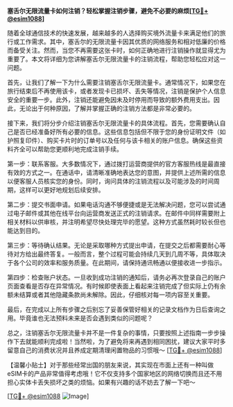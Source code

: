 **塞舌尔无限流量卡如何注销？轻松掌握注销步骤，避免不必要的麻烦[[TG💪+ @esim1088](https://t.me/s/esim1088)]**

随着全球通信技术的快速发展，越来越多的人选择购买境外流量卡来满足他们的旅行或工作需求。其中，塞舌尔的无限流量卡因其优质的网络服务和相对低廉的价格而备受关注。然而，当您不再需要这张卡时，如何正确地进行注销操作就显得尤为重要了。本文将详细为您讲解塞舌尔无限流量卡的注销流程，帮助您轻松应对这一问题。

首先，让我们了解一下为什么需要注销塞舌尔无限流量卡。通常情况下，如果您在旅行结束后不再使用该卡，或者发现卡已损坏、丢失等情况，注销是保护个人信息安全的重要一步。此外，注销还能避免因未及时停用而导致的额外费用支出。因此，无论出于何种原因，了解并掌握正确的注销方法都是非常必要的。

接下来，我们将分步介绍注销塞舌尔无限流量卡的具体流程。首先，您需要确认自己是否已经准备好所有必要的信息。这些信息包括但不限于您的身份证明文件（如护照复印件）、购买卡片时的订单号以及任何与该卡相关的账户信息。确保这些资料齐全可以帮助您更顺利地完成注销手续。

第一步：联系客服。大多数情况下，通过拨打运营商提供的官方客服热线是最直接有效的方式之一。在通话中，请清晰准确地表达您的意图，并提供上述所需的信息以便客服人员核实您的身份。同时，询问具体的注销流程以及可能涉及的时间周期，这样可以更好地规划后续安排。

第二步：提交书面申请。如果电话沟通不够便捷或是无法解决问题，您可以尝试通过电子邮件或其他在线平台向运营商发送正式的注销请求。在邮件中同样需要附上相关材料以供审核，并注明希望尽快处理完毕的愿望。这种方式虽然耗时较长但也能达到目的。

第三步：等待确认结果。无论是采取哪种方式提出申请，在提交之后都需要耐心等待对方给出最终答复。一般而言，整个过程可能会持续几天到几周不等，具体取决于各个公司的效率和服务质量。在此期间，请保持通讯畅通以便接收进一步指示。

第四步：检查账户状态。一旦收到成功注销的通知后，请务必再次登录自己的账户页面查看是否存在异常情况。有时候即使表面上看起来注销完成了但实际上仍有余额未结算或者其他隐藏条款尚未解除。因此，仔细核对每一项内容至关重要。

最后，在完成以上所有步骤之后别忘了妥善保管好相关的记录文档作为日后查询之用。毕竟谁也无法预料未来是否会遇到类似的问题呢？

总之，注销塞舌尔无限流量卡并不是一件复杂的事情，只要按照上述指南一步步操作下去就能顺利完成啦！当然啦，为了避免将来再遇到相同困扰，建议大家平时多留意自己的消费状况并且养成定期清理闲置物品的习惯哦～ [[TG💪+ @esim1088](https://t.me/s/esim1088)]

【温馨小贴士】对于那些经常出国的朋友来说，其实现在市面上还有一种叫做eSIM卡的产品非常值得考虑哦！它不仅支持多个国家地区的网络切换而且还不用担心实体卡丢失损坏之类的烦恼。如果有兴趣的话不妨去了解一下吧～

[[TG💪+ @esim1088](https://t.me/s/esim1088) ![Image](https://i.postimg.cc/4NQfJmqS/Snipaste-2025-05-13-00-14-12.png)]